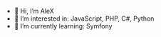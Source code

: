 - 👋 Hi, I’m AleX
- 👀 I’m interested in: JavaScript, PHP, C#, Python
- 🌱 I’m currently learning: Symfony

<!---
AleX4270/AleX4270 is a ✨ special ✨ repository because its `README.md` (this file) appears on your GitHub profile.
You can click the Preview link to take a look at your changes.
--->
